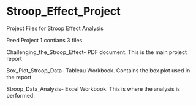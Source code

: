 # Stroop_Effect_Project
Project Files for Stroop Effect Analysis

Reed Project 1 contians 3 files.

Challenging_the_Stroop_Effect- PDF document. This is the main project report

Box_Plot_Stroop_Data- Tableau Workbook. Contains the box plot used in the report

Stroop_Data_Analysis- Excel Workbook. This is where the analysis is performed. 
